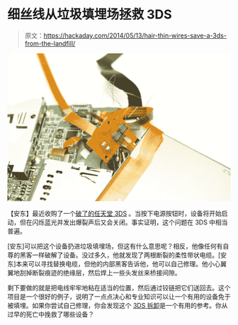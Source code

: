 # 细丝线从垃圾填埋场拯救 3DS

> 原文：<https://hackaday.com/2014/05/13/hair-thin-wires-save-a-3ds-from-the-landfill/>

![Broken Nintendo 3DS](img/5e90cb4f7c426a183d23814bb7b46203.png)

【安东】最近收购了一个[破了的任天堂 3DS](http://blog.avrnoob.com/2014/05/lets-quickly-fix-nintendo-3ds-shuts-off.html "broken Nintendo 3DS") 。当按下电源按钮时，设备将开始启动，但在闪烁蓝光并发出爆裂声后又会关闭。事实证明，这个问题在 3DS 中相当普遍。

[安东]可以把这个设备扔进垃圾填埋场，但这有什么意思呢？相反，他像任何有自尊的黑客一样破解了设备。没过多久，他就发现了两根断裂的柔性带状电缆。[安东]本来可以寻找替换电缆，但他的内部黑客告诉他，他可以自己修理。他小心翼翼地刮掉断裂痕迹的绝缘层，然后焊上一些头发丝来桥接间隙。

剩下要做的就是把电线牢牢地粘在适当的位置，然后通过铰链把它们送回去。这个项目是一个很好的例子，说明了一点点决心和专业知识可以让一个有用的设备免于被填埋。如果你尝试自己修理，你会发现这个 [3DS 拆卸](http://hackaday.com/2011/03/03/nintendo-3ds-teardown/ "3DS teardown")是一个有用的参考。你从过早的死亡中挽救了哪些设备？